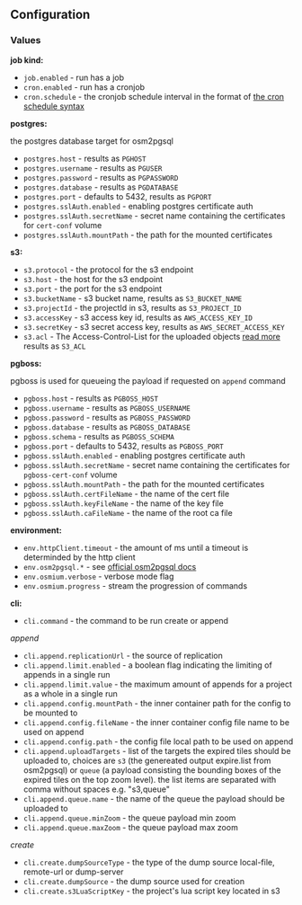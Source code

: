## Configuration

### Values

**job kind:**

- `job.enabled` - run has a job
- `cron.enabled` - run has a cronjob
- `cron.schedule` - the cronjob schedule interval in the format of [the cron schedule syntax](https://kubernetes.io/docs/concepts/workloads/controllers/cron-jobs/#cron-schedule-syntax)

**postgres:**

the postgres database target for osm2pgsql

- `postgres.host` - results as `PGHOST`
- `postgres.username` - results as `PGUSER`
- `postgres.password` - results as `PGPASSWORD`
- `postgres.database` - results as `PGDATABASE`
- `postgres.port` - defaults to 5432, results as `PGPORT`
- `postgres.sslAuth.enabled` - enabling postgres certificate auth
- `postgres.sslAuth.secretName` - secret name containing the certificates for `cert-conf` volume
- `postgres.sslAuth.mountPath` - the path for the mounted certificates

**s3:**

- `s3.protocol` - the protocol for the s3 endpoint
- `s3.host` - the host for the s3 endpoint
- `s3.port` - the port for the s3 endpoint
- `s3.bucketName` - s3 bucket name, results as `S3_BUCKET_NAME`
- `s3.projectId` - the projectId in s3, results as `S3_PROJECT_ID`
- `s3.accessKey` - s3 access key id, results as `AWS_ACCESS_KEY_ID`
- `s3.secretKey` - s3 secret access key, results as `AWS_SECRET_ACCESS_KEY`
- `s3.acl` - The Access-Control-List for the uploaded objects [read more](https://docs.aws.amazon.com/AmazonS3/latest/userguide/acl-overview.html#canned-acl) results as `S3_ACL`

**pgboss:**

pgboss is used for queueing the payload if requested on `append` command

- `pgboss.host` - results as `PGBOSS_HOST`
- `pgboss.username` - results as `PGBOSS_USERNAME`
- `pgboss.password` - results as `PGBOSS_PASSWORD`
- `pgboss.database` - results as `PGBOSS_DATABASE`
- `pgboss.schema` - results as `PGBOSS_SCHEMA`
- `pgboss.port` - defaults to 5432, results as `PGBOSS_PORT`
- `pgboss.sslAuth.enabled` - enabling postgres certificate auth
- `pgboss.sslAuth.secretName` - secret name containing the certificates for `pgboss-cert-conf` volume
- `pgboss.sslAuth.mountPath` - the path for the mounted certificates
- `pgboss.sslAuth.certFileName` - the name of the cert file
- `pgboss.sslAuth.keyFileName` - the name of the key file
- `pgboss.sslAuth.caFileName` - the name of the root ca file

**environment:**

- `env.httpClient.timeout` - the amount of ms until a timeout is determinded by the http client
- `env.osm2pgsql.*` - see [official osm2pgsql docs](https://osm2pgsql.org/doc/manual.html)
- `env.osmium.verbose` - verbose mode flag
- `env.osmium.progress` - stream the progression of commands

**cli:**

- `cli.command` - the command to be run create or append

*append*
- `cli.append.replicationUrl` - the source of replication
- `cli.append.limit.enabled` - a boolean flag indicating the limiting of appends in a single run
- `cli.append.limit.value` - the maximum amount of appends for a project as a whole in a single run
- `cli.append.config.mountPath` - the inner container path for the config to be mounted to
- `cli.append.config.fileName` - the inner container config file name to be used on append
- `cli.append.config.path` - the config file local path to be used on append
- `cli.append.uploadTargets` - list of the targets the expired tiles should be uploaded to, choices are `s3` (the genereated output expire.list from osm2pgsql) or `queue` (a payload consisting the bounding boxes of the expired tiles on the top zoom level). the list items are separated with comma without spaces e.g. "s3,queue"
- `cli.append.queue.name` - the name of the queue the payload should be uploaded to
- `cli.append.queue.minZoom` - the queue payload min zoom
- `cli.append.queue.maxZoom` - the queue payload max zoom

*create*
- `cli.create.dumpSourceType` - the type of the dump source local-file, remote-url or dump-server
- `cli.create.dumpSource` - the dump source used for creation
- `cli.create.s3LuaScriptKey` - the project's lua script key located in s3
